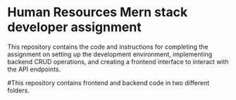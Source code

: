 # Human Resources Mern stack developer assignment


This repository contains the code and instructions for completing the assignment on setting up the development environment, implementing backend CRUD operations, and creating a frontend interface to interact with the API endpoints.


#This repository contains frontend and backend code in two different folders.



